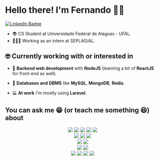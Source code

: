 
# Hello there! I'm Fernando 👋🏻

[![Linkedin Badge](https://img.shields.io/badge/-LinkedIn-blue?style=flat-square&logo=Linkedin&logoColor=white&link=https://linkedin.com/in/fernando-lins)](https://linkedin.com/in/fernando-lins)


* 📚 CS Student at Universidade Federal de Alagoas - UFAL.
* 👨🏻‍💻 Working as an intern at SEPLAG/AL.

## 🤓 Currently working with or interested in

* 🔭 **Backend web development** with **NodeJS** (learning a bit of **ReactJS** for front-end as well).
* 🎲 **Databases and DBMS** like **MySQL**, **MongoDB**, **Redis**.

* 💻 **At work** I'm mostly using **Laravel**.

## You can ask me 😁 (or teach me something 😆) about

<div align="center" style="display: inline_block">

  <img src="https://img.shields.io/badge/javascript-%23323330.svg?style=for-the-badge&logo=javascript&logoColor=%23F7DF1E">
  <img src="https://img.shields.io/badge/typescript-%23007ACC.svg?style=for-the-badge&logo=typescript&logoColor=white">
  <img src="https://img.shields.io/badge/node.js-6DA55F?style=for-the-badge&logo=node.js&logoColor=white">
  <img src="https://img.shields.io/badge/express.js-%23404d59.svg?style=for-the-badge&logo=express&logoColor=%2361DAFB">
  <img src="https://img.shields.io/badge/react-%2320232a.svg?style=for-the-badge&logo=react&logoColor=%2361DAFB">

  <br>

  <img src="https://img.shields.io/badge/django-%23092E20.svg?style=for-the-badge&logo=django&logoColor=white">
  <img src="https://img.shields.io/badge/python-3670A0?style=for-the-badge&logo=python&logoColor=ffdd54">
  <img src="https://img.shields.io/badge/laravel-%23FF2D20.svg?style=for-the-badge&logo=laravel&logoColor=white">

  <br>

  <img src="https://img.shields.io/badge/MongoDB-%234ea94b.svg?style=for-the-badge&logo=mongodb&logoColor=white">
  <img src="https://img.shields.io/badge/mysql-%2300f.svg?style=for-the-badge&logo=mysql&logoColor=white">

  <br>

  <img src="https://img.shields.io/badge/git-%23F05033.svg?style=for-the-badge&logo=git&logoColor=white">
  <img src="https://img.shields.io/badge/Visual%20Studio%20Code-0078d7.svg?style=for-the-badge&logo=visual-studio-code&logoColor=white">

  <br>

  <img src="https://img.shields.io/badge/Linux-FCC624?style=for-the-badge&logo=linux&logoColor=black">
  <img src="https://img.shields.io/badge/Linux%20Mint-87CF3E?style=for-the-badge&logo=Linux%20Mint&logoColor=white">
  <img src="https://img.shields.io/badge/Arch%20Linux-1793D1?logo=arch-linux&logoColor=fff&style=for-the-badge">

  <img src="https://img.shields.io/badge/-Arduino-00979D?style=for-the-badge&logo=Arduino&logoColor=white">
</div>

<br>
